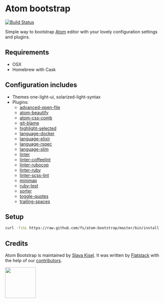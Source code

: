 # Atom bootstrap

[![Build Status](https://travis-ci.org/fs/atom-bootstrap.svg?branch=master)](https://travis-ci.org/fs/atom-bootstrap)

Simple way to bootstrap [Atom](https://github.com/atom/atom) editor with your lovely configuration settings and
plugins.

## Requirements

* OSX
* Homebrew with Cask

## Configuration includes

* Themes one-light-ui, solarized-light-syntax
* Plugins:
  * [advanced-open-file](https://atom.io/packages/advanced-open-file)
  * [atom-beautify](https://atom.io/packages/atom-beautify)
  * [atom-css-comb](https://atom.io/packages/atom-css-comb)
  * [git-blame](https://atom.io/packages/git-blame)
  * [highlight-selected](https://atom.io/packages/highlight-selected)
  * [language-docker](https://atom.io/packages/language-docker)
  * [language-elixir](https://atom.io/packages/language-elixir)
  * [language-rspec](https://atom.io/packages/language-rspec)
  * [language-slim](https://atom.io/packages/language-slim)
  * [linter](https://atom.io/packages/linter)
  * [linter-coffeelint](https://atom.io/packages/linter-coffeelint)
  * [linter-rubocop](https://atom.io/packages/linter-rubocop)
  * [linter-ruby](https://atom.io/packages/linter-ruby)
  * [linter-scss-lint](https://atom.io/packages/linter-scss-lint)
  * [minimap](https://atom.io/packages/minimap)
  * [ruby-test](https://atom.io/packages/ruby-test)
  * [sorter](https://atom.io/packages/sorter)
  * [toggle-quotes](https://atom.io/packages/toggle-quotes)
  * [trailing-spaces](https://atom.io/packages/trailing-spaces)


## Setup

```bash
curl -fsSL https://raw.github.com/fs/atom-bootstrap/master/bin/install | sh
```
## Credits

Atom Bootstrap is maintained by [Slava Kisel](https://github.com/slavakisel).
It was written by [Flatstack](http://www.flatstack.com) with the help of our
[contributors](http://github.com/fs/atom-bootstrap/contributors).

[<img src="http://www.flatstack.com/logo.svg" width="100"/>](http://www.flatstack.com)
